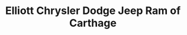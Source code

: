 ---
title: "Elliott Chrysler Dodge Jeep Ram of Carthage"
url: /carthage/elliott-chrysler-dodge-jeep-ram-of-carthage/
shop: car
---